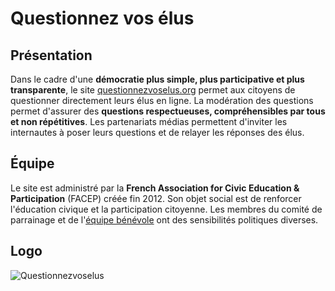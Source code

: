 # Questionnez vos élus

## Présentation

Dans le cadre d'une **démocratie plus simple, plus participative et plus transparente**, le site [questionnezvoselus.org](http://questionnezvoselus.org/) permet aux citoyens de questionner directement leurs élus en ligne. La modération des questions permet d'assurer des **questions respectueuses, compréhensibles par tous et non répétitives**. Les partenariats médias permettent d'inviter les internautes à poser leurs questions et de relayer les réponses des élus.


## Équipe

Le site est administré par la **French Association for Civic Education & Participation** (FACEP) créée fin 2012. Son objet social est de renforcer l'éducation civique et la participation citoyenne. Les membres du comité de parrainage et de l'[équipe bénévole](http://questionnezvoselus.org/about) ont des sensibilités politiques diverses.


## Logo

![Questionnezvoselus](http://singaproject.files.wordpress.com/2013/06/questionnez-small.jpg)
